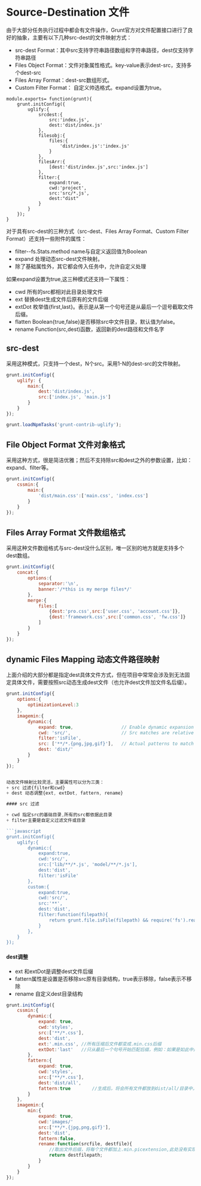 # Source-Destination 文件

由于大部分任务执行过程中都会有文件操作，Grunt官方对文件配置接口进行了良好的抽象，主要有以下几种src-dest的文件映射方式：
+ src-dest Format：其中src支持字符串路径数组和字符串路径，dest仅支持字符串路径
+ Files Object Format：文件对象属性格式。key-value表示dest-src，支持多个dest-src
+ Files Array Format：dest-src数组形式。
+ Custom Filter Format： 自定义帅选格式。expand设置为true。


```
module.exports= function(grunt){
	grunt.initConfig({
		uglify:{
			srcdest:{
				src:'index.js',
				dest:'dist/index.js'
			},
			filesobj:{
				files:{
					'dist/index.js':'index.js'
				}
			},
			filesArr:{
				[dest:'dist/index.js',src:'index.js']
			},
			filter:{
				expand:true,
				cwd:'project',
				src:'src/*.js',
				dest:"dist"
			}
		}
	});
}
```

对于具有src-dest的三种方式（src-dest、Files Array Format、Custom Filter Format）还支持一些附件的属性：
+ filter--fs.Stats.method name与自定义返回值为Boolean
+ expand 处理动态src-dest文件映射。
+ 除了基础属性外，其它都会传入任务中，允许自定义处理


如果expand设置为true,这三种模式还支持一下属性：
+ cwd 所有的src都相对此目录处理文件
+ ext 替换dest生成文件后原有的文件后缀
+ extDot 枚举值{first,last}。表示是从第一个句号还是从最后一个逗号截取文件后缀。
+ flatten Boolean{true,false}是否移除src中文件目录，默认值为false。
+ rename Function(src,dest)函数，返回新的dest路径和文件名字



## src-dest 

采用这种模式，只支持一个dest，N个src。采用1-N的dest-src的文件映射。

```javascript
grunt.initConfig({
	uglify: {
		main:{
			dest:'dist/index.js',
			src:['index.js', 'main.js']
		}
	}
});

grunt.loadNpmTasks('grunt-contrib-uglify');

```

## File Object Format 文件对象格式

采用这种方式，很是简洁优雅；然后不支持除src和dest之外的参数设置，比如：expand、filter等。

```javascript
grunt.initConfig({
	cssmin:{
		main:{
			'dist/main.css':['main.css', 'index.css']
		}
	}
});

```

## Files Array Format 文件数组格式

采用这种文件数组格式与src-dest没什么区别，唯一区别的地方就是支持多个dest数组。

```javascript
grunt.initConfig({
	concat:{
		options:{
			separator:'\n',
			banner:'/*this is my merge files*/'
		},
		merge:{
			files:[
				{dest:'pro.css',src:['user.css', 'account.css']},
				{dest:'framework.css',src:['common.css', 'fw.css']}
			]
		}
	}
});

```

## dynamic Files Mapping 动态文件路径映射

上面介绍的大部分都是指定dest具体文件方式，但在项目中常常会涉及到无法固定具体文件，需要按照src动态生成dest文件（也允许dest文件加文件名后缀）。

```javascript
grunt.initConfig({
	options:{
		optimizationLevel:3
	},
	imagemin:{
		dynamic:{
			expand: true,                  // Enable dynamic expansion 
			cwd: 'src/',                   // Src matches are relative to this path
			filter:'isFile', 
			src: ['**/*.{png,jpg,gif}'],   // Actual patterns to match 
			dest: 'dist/'
		}
	}
});


动态文件映射比较灵活，主要属性可以分为三类：
+ src 过滤{filter和cwd}
+ dest 动态调整{ext, extDot, fattern, rename}

#### src 过滤

+ cwd 指定src的基础目录,所有的src都依据此目录
+ filter主要是自定义过滤文件或目录

```javascript
grunt.initConfig({
	uglify:{
		dynamic:{
			expand:true,
			cwd:'src/',
			src:['lib/**/*.js', 'model/**/*.js'],
			dest:'dist',
			filter:'isFile'
		},
		custom:{
			expand:true,
			cwd:'src/',
			src:'**',
			dest:'dist',
			filter:function(filepath){
				return grunt.file.isFile(filepath) && require('fs').readdirSync(filepath).length === 0;
			}
		},
	}
});


```


#### dest调整

+ ext 和extDot是调整dest文件后缀
+ fattern属性是设置是否移除src原有目录结构，true表示移除，false表示不移除
+ rename 自定义dest目录结构


```javascript
grunt.initConfig({
	cssmin:{
		dynamic:{
			expand: true,
			cwd:'styles',
			src:['**/*.css'],
			dest:'dist',
			ext:'.min.css', //所有压缩后文件都变成.min.css后缀
			extDot:'last'	//只从最后一个句号开始匹配后缀，例如：如果是如此中是.min.css后缀，那么执行后将会变成.min.min.css文件
		},
		fattern:{
			expand: true,
			cwd:'styles',
			src:['**/*.css'],
			dest:'dist/all',
			fattern:true		//生成后，将会所有文件都放到dist/all/目录中，原有的目录结构丢失
		}
	},
	imagemin:{
		min:{
			expand: true,
			cwd:'images/'
			src:['**/*.{jpg,png,gif}'],
			dest:'dist',
			fattern:false,
			rename:function(srcfile, destfile){
				//取出文件后缀，将每个文件都加上.min.picextension,此处没有实现功能，需要自己去用node实现
				return destfilepath;
			}
		}
	}
});

```

